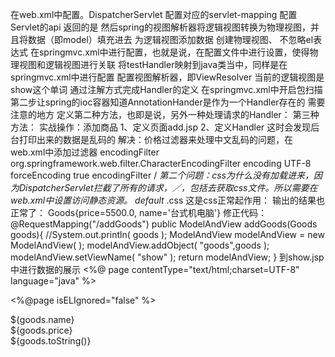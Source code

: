在web.xml中配置。DispatcherServlet
配置对应的servlet-mapping
配置Servlet的api
返回的是
然后spring的视图解析器将逻辑视图转换为物理视图，并且将数据（即model）填充进去           为逻辑视图添加数据
创建物理视图、
不忽略el表达式
在springmvc.xml中进行配置，也就是说，在配置文件中进行设置，使得物理视图和逻辑视图进行关联
将testHandler映射到java类当中，同样是在springmvc.xml中进行配置
配置视图解析器，即ViewResolver
当前的逻辑视图是show这个单词
通过注解方式完成Handler的定义
在springmvc.xml中开启包扫描
第二步让spring的ioc容器知道AnnotationHander是作为一个Handler存在的
需要注意的地方
定义第二种方法，也即是说，另外一种处理请求的Handler：
第三种方法：
实战操作：添加商品
1、定义页面add.jsp
2、定义Handler
这时会发现后台打印出来的数据是乱码的
解决：价格过滤器来处理中文乱码的问题，在web.xml中添加过滤器
<filter>
  <filter-name>encodingFilter</filter-name>
  <filter-class>org.springframework.web.filter.CharacterEncodingFilter</filter-class>
  <init-param>
    <param-name>encoding</param-name>
    <param-value>UTF-8</param-value>
  </init-param>
  <init-param>
    <param-name>forceEncoding</param-name>
    <param-value>true</param-value>
  </init-param>
</filter>
<filter-mapping>
  <filter-name>encodingFilter</filter-name>
  <url-pattern>/*</url-pattern>
</filter-mapping>
第二个问题：css为什么没有加载进来，因为DispatcherServlet拦截了所有的请求，／，包括去获取css文件。所以需要在web.xml中设置访问静态资源。
<servlet-mapping>
  <servlet-name>default</servlet-name>
  <url-pattern>*.css</url-pattern>
</servlet-mapping>
这是css正常起作用：
输出的结果也正常了：
Goods{price=5500.0, name='台式机电脑'}
修正代码：
@RequestMapping("/addGoods")
public ModelAndView addGoods(Goods goods){
    //System.out.println( goods );
    ModelAndView modelAndView = new ModelAndView(  );
    modelAndView.addObject( "goods",goods );
    modelAndView.setViewName( "show" );
    return modelAndView;
}
到show.jsp中进行数据的展示
<%@ page contentType="text/html;charset=UTF-8" language="java" %>
<!--不忽略el表达式，这样就能够使用el表达式了-->
<%@page isELIgnored="false" %>
<html>
<head>
    <title>Title</title>
</head>
<body>
${goods.name}<br/>
${goods.price}<br/>
${goods.toString()}<br/>
</body>
</html>
